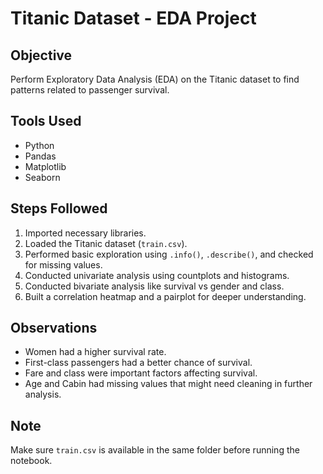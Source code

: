# Titanic Dataset - EDA Project

## Objective
Perform Exploratory Data Analysis (EDA) on the Titanic dataset to find patterns related to passenger survival.

## Tools Used
- Python
- Pandas
- Matplotlib
- Seaborn

## Steps Followed
1. Imported necessary libraries.
2. Loaded the Titanic dataset (`train.csv`).
3. Performed basic exploration using `.info()`, `.describe()`, and checked for missing values.
4. Conducted univariate analysis using countplots and histograms.
5. Conducted bivariate analysis like survival vs gender and class.
6. Built a correlation heatmap and a pairplot for deeper understanding.

## Observations
- Women had a higher survival rate.
- First-class passengers had a better chance of survival.
- Fare and class were important factors affecting survival.
- Age and Cabin had missing values that might need cleaning in further analysis.

## Note
Make sure `train.csv` is available in the same folder before running the notebook.
